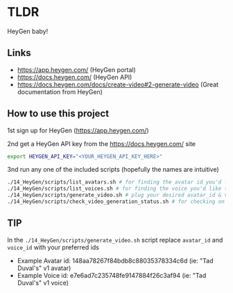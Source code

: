 # TLDR

HeyGen baby!

## Links

- https://app.heygen.com/ (HeyGen portal)
- https://docs.heygen.com/ (HeyGen API)
- https://docs.heygen.com/docs/create-video#2-generate-video (Great documentation from HeyGen)

## How to use this project

1st sign up for HeyGen (https://app.heygen.com/) 

2nd get a HeyGen API key from the https://docs.heygen.com/ site

```sh
export HEYGEN_API_KEY="<YOUR_HEYGEN_API_KEY_HERE>"
```

3nd run any one of the included scripts (hopefully the names are intuitive)

```sh
./14_HeyGen/scripts/list_avatars.sh # for finding the avatar id you'd like to use
./14_HeyGen/scripts/list_voices.sh # for finding the voice you'd like to pair with your avatar
./14_HeyGen/scripts/generate_video.sh # plug your desired avatar_id & voice_id here to generate custom Avatar videos
./14_HeyGen/scripts/check_video_generation_status.sh # for checking on the status of your video while it is being generated
```

## TIP

In the `./14_HeyGen/scripts/generate_video.sh` script replace `avatar_id` and `voice_id` with your preferred ids

- Example Avatar id: 148aa78267f84bdb8c88035378334c6d (ie: "Tad Duval's" v1 avatar)
- Example Voice id: e7e6ad7c235748fe9147884f26c3af94 (ie: "Tad Duval's" v1 voice)
